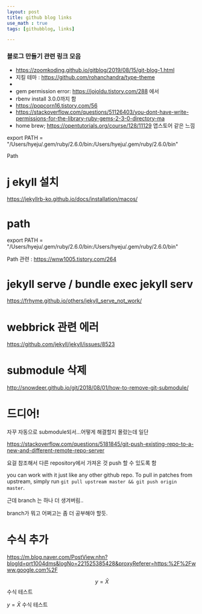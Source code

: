 ```yaml
---
layout: post
title: github blog links
use_math : true
tags: [githubblog, links]

---
```




### 블로그 만들기 관련 링크 모음

- https://zoomkoding.github.io/gitblog/2019/08/15/git-blog-1.html
- 지킬 테마 : https://github.com/rohanchandra/type-theme
- 
- gem permission error: https://jojoldu.tistory.com/288 에서
- rbenv install 3.0.0까지 함
- https://popcorn16.tistory.com/56
- https://stackoverflow.com/questions/51126403/you-dont-have-write-permissions-for-the-library-ruby-gems-2-3-0-directory-ma
- home brew; https://opentutorials.org/course/128/11129 앱스토어 같은 느낌



export PATH = "/Users/hyeju/.gem/ruby/2.6.0/bin:/Users/hyeju/.gem/ruby/2.6.0/bin"

Path





# j ekyll 설치

https://jekyllrb-ko.github.io/docs/installation/macos/



# path

export PATH = "/Users/hyeju/.gem/ruby/2.6.0/bin:/Users/hyeju/.gem/ruby/2.6.0/bin"

Path 관련 : https://wnw1005.tistory.com/264

# jekyll serve / bundle exec jekyll serv

https://frhyme.github.io/others/jekyll_serve_not_work/ 



# webbrick 관련 에러

https://github.com/jekyll/jekyll/issues/8523

# submodule 삭제

http://snowdeer.github.io/git/2018/08/01/how-to-remove-git-submodule/

# 드디어!

자꾸 자동으로 submodule되서...어떻게 해결할지 몰랐는데 일단

https://stackoverflow.com/questions/5181845/git-push-existing-repo-to-a-new-and-different-remote-repo-server

요걸 참조해서 다른 repository에서 가져온 것 push 할 수 있도록 함

 you can work with it just like any other github repo. To pull in patches from upstream, simply run `git pull upstream master && git push origin master`. 

근데 branch 는 하나 더 생겨버림..

branch가 뭐고 어쩌고는 좀 더 공부해야 할듯.

# 수식 추가

https://m.blog.naver.com/PostView.nhn?blogId=prt1004dms&logNo=221525385428&proxyReferer=https:%2F%2Fwww.google.com%2F

$$y = \bar{X}$$ 수식 테스트

$y = \bar{X}$ 수식 테스트

